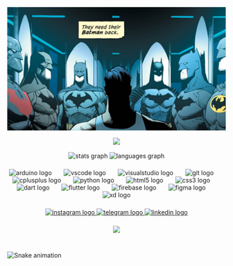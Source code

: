 <img src="./images/batman.jpg" alt="Batman">

<p align="center">
  <a href="https://github.com/DenverCoder1/readme-typing-svg"><img src="https://readme-typing-svg.herokuapp.com/?lines=IF%20The%20App%20Fails...;It's%20Cuz%20I%20Wasn’t%20There%20To%20Debug%20It.&font=Fira%20Code&center=true&width=540&height=60&color=4CB3DF&vCenter=true&size=22"></a>
</p> 

<div align="center">
  <img src="https://github-readme-stats.vercel.app/api?username=ahvvad&hide_title=false&hide_rank=false&show_icons=true&include_all_commits=true&count_private=true&disable_animations=false&theme=dracula&locale=en&hide_border=false" height="150" alt="stats graph"  />
  <img src="https://github-readme-stats.vercel.app/api/top-langs?username=ahvvad&locale=en&hide_title=false&layout=compact&card_width=320&langs_count=4&theme=dracula&hide_border=false" height="150"alt="languages graph"  />
</div>

###
<div align="center">
  <img src="https://cdn.jsdelivr.net/gh/devicons/devicon/icons/arduino/arduino-original.svg" height="30" alt="arduino logo"  />
  <img width="20" />
  <img src="https://cdn.jsdelivr.net/gh/devicons/devicon/icons/vscode/vscode-original.svg" height="30" alt="vscode logo"  />
  <img width="20" />
  <img src="https://cdn.jsdelivr.net/gh/devicons/devicon/icons/visualstudio/visualstudio-plain.svg" height="30" alt="visualstudio logo"  />
  <img width="20" />
  <img src="https://cdn.jsdelivr.net/gh/devicons/devicon/icons/git/git-original.svg" height="30" alt="git logo"  />
  <img width="20" />
  <img src="https://cdn.jsdelivr.net/gh/devicons/devicon/icons/cplusplus/cplusplus-original.svg" height="30" alt="cplusplus logo"  />
  <img width="20" />
  <img src="https://cdn.jsdelivr.net/gh/devicons/devicon/icons/python/python-original.svg" height="30" alt="python logo"  />
  <img width="20" />
  <img src="https://cdn.jsdelivr.net/gh/devicons/devicon/icons/html5/html5-original.svg" height="30" alt="html5 logo"  />
  <img width="20" />
  <img src="https://cdn.jsdelivr.net/gh/devicons/devicon/icons/css3/css3-original.svg" height="30" alt="css3 logo"  />
  <img width="20" />
  <img src="https://cdn.jsdelivr.net/gh/devicons/devicon/icons/dart/dart-original.svg" height="30" alt="dart logo"  />
  <img width="20" />
  <img src="https://cdn.jsdelivr.net/gh/devicons/devicon/icons/flutter/flutter-original.svg" height="30" alt="flutter logo"  />
  <img width="20" />
  <img src="https://cdn.jsdelivr.net/gh/devicons/devicon/icons/firebase/firebase-plain.svg" height="30" alt="firebase logo"  />
  <img width="20" />
  <img src="https://cdn.jsdelivr.net/gh/devicons/devicon/icons/figma/figma-original.svg" height="30" alt="figma logo"  />
  <img width="20" />
  <img src="https://cdn.jsdelivr.net/gh/devicons/devicon/icons/xd/xd-plain.svg" height="30" alt="xd logo"  />
</div>

###
<div align="center">
  <a href="https://www.instagram.com/ahvvad_" target="_blank">
    <img src="https://raw.githubusercontent.com/maurodesouza/profile-readme-generator/master/src/assets/icons/social/instagram/default.svg" width="49" height="37" alt="instagram logo"  />
  </a>
  <a href="https://t.me/ahvvvad" target="_blank">
    <img src="https://raw.githubusercontent.com/maurodesouza/profile-readme-generator/master/src/assets/icons/social/telegram/default.svg" width="49" height="37" alt="telegram logo"  />
  </a>
  <a href="www.linkedin.com/in/ahvvad" target="_blank">
    <img src="https://raw.githubusercontent.com/maurodesouza/profile-readme-generator/master/src/assets/icons/social/linkedin/default.svg" width="49" height="37" alt="linkedin logo"  />
  </a>
</div>

###
<div align="center">
  <img src="https://visitor-badge.laobi.icu/badge?page_id=ahvvad.ahvvad&left_color=teal&right_color=teal&left_text=profile%20views"  />
</div>

###
<br clear="both">
<img src="https://raw.githubusercontent.com/ahvvad/ahvvad/output/snake.svg" alt="Snake animation" />






 






